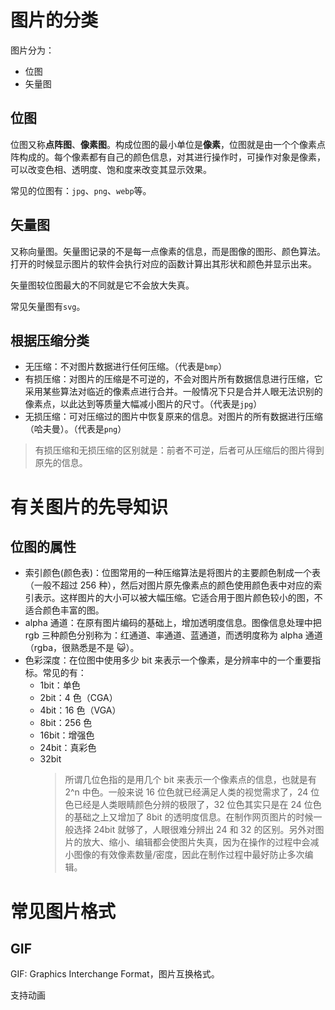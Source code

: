 # 图片的分类

图片分为：

- 位图
- 矢量图

## 位图

位图又称**点阵图**、**像素图**。构成位图的最小单位是**像素**，位图就是由一个个像素点阵构成的。每个像素都有自己的颜色信息，对其进行操作时，可操作对象是像素，可以改变色相、透明度、饱和度来改变其显示效果。

常见的位图有：`jpg`、`png`、`webp`等。

## 矢量图

又称向量图。矢量图记录的不是每一点像素的信息，而是图像的图形、颜色算法。打开的时候显示图片的软件会执行对应的函数计算出其形状和颜色并显示出来。

矢量图较位图最大的不同就是它不会放大失真。

常见矢量图有`svg`。

## 根据压缩分类

- 无压缩：不对图片数据进行任何压缩。（代表是`bmp`）
- 有损压缩：对图片的压缩是不可逆的，不会对图片所有数据信息进行压缩，它采用某些算法对临近的像素点进行合并。一般情况下只是合并人眼无法识别的像素点，以此达到等质量大幅减小图片的尺寸。（代表是`jpg`）
- 无损压缩：可对压缩过的图片中恢复原来的信息。对图片的所有数据进行压缩（哈夫曼）。（代表是`png`）

> 有损压缩和无损压缩的区别就是：前者不可逆，后者可从压缩后的图片得到原先的信息。

# 有关图片的先导知识

## 位图的属性

- 索引颜色(颜色表)：位图常用的一种压缩算法是将图片的主要颜色制成一个表（一般不超过 256 种），然后对图片原先像素点的颜色使用颜色表中对应的索引表示。这样图片的大小可以被大幅压缩。它适合用于图片颜色较小的图，不适合颜色丰富的图。
- alpha 通道：在原有图片编码的基础上，增加透明度信息。图像信息处理中把 rgb 三种颜色分别称为：红通道、率通道、蓝通道，而透明度称为 alpha 通道（rgba，很熟悉是不是 😺）。
- 色彩深度：在位图中使用多少 bit 来表示一个像素，是分辨率中的一个重要指标。常见的有：
  - 1bit：单色
  - 2bit：4 色（CGA）
  - 4bit：16 色（VGA）
  - 8bit：256 色
  - 16bit：增强色
  - 24bit：真彩色
  - 32bit
    > 所谓几位色指的是用几个 bit 来表示一个像素点的信息，也就是有 2^n 中色。一般来说 16 位色就已经满足人类的视觉需求了，24 位色已经是人类眼睛颜色分辨的极限了，32 位色其实只是在 24 位色的基础之上又增加了 8bit 的透明度信息。在制作网页图片的时候一般选择 24bit 就够了，人眼很难分辨出 24 和 32 的区别。另外对图片的放大、缩小、编辑都会使图片失真，因为在操作的过程中会减小图像的有效像素数量/密度，因此在制作过程中最好防止多次编辑。

# 常见图片格式

## GIF

GIF: Graphics Interchange Format，图片互换格式。

支持动画
